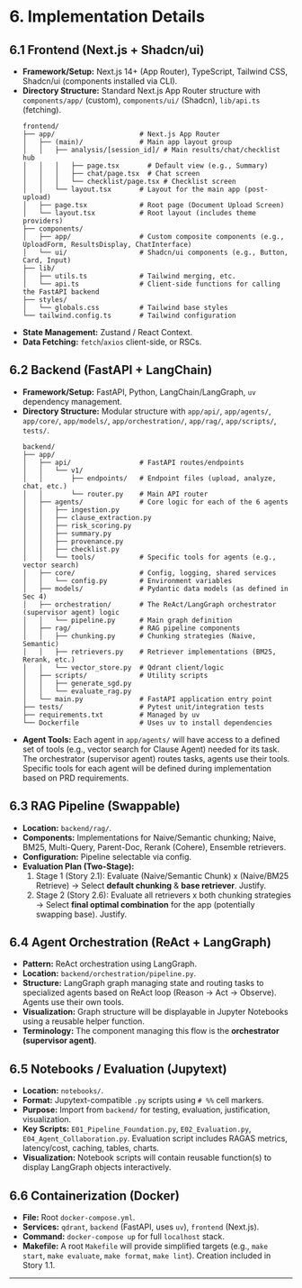 # 6. Implementation Details

## 6.1 Frontend (Next.js + Shadcn/ui)

* **Framework/Setup:** Next.js 14+ (App Router), TypeScript, Tailwind CSS, Shadcn/ui (components installed via CLI).
* **Directory Structure:** Standard Next.js App Router structure with `components/app/` (custom), `components/ui/` (Shadcn), `lib/api.ts` (fetching).
    ```plaintext
    frontend/
    ├── app/                     # Next.js App Router
    │   ├── (main)/              # Main app layout group
    │   │   ├── analysis/[session_id]/ # Main results/chat/checklist hub
    │   │   │   ├── page.tsx       # Default view (e.g., Summary)
    │   │   │   ├── chat/page.tsx  # Chat screen
    │   │   │   └── checklist/page.tsx # Checklist screen
    │   │   └── layout.tsx       # Layout for the main app (post-upload)
    │   ├── page.tsx             # Root page (Document Upload Screen)
    │   └── layout.tsx           # Root layout (includes theme providers)
    ├── components/
    │   ├── app/                 # Custom composite components (e.g., UploadForm, ResultsDisplay, ChatInterface)
    │   └── ui/                  # Shadcn/ui components (e.g., Button, Card, Input)
    ├── lib/
    │   ├── utils.ts             # Tailwind merging, etc.
    │   └── api.ts               # Client-side functions for calling the FastAPI backend
    ├── styles/
    │   └── globals.css          # Tailwind base styles
    └── tailwind.config.ts       # Tailwind configuration
    ```
* **State Management:** Zustand / React Context.
* **Data Fetching:** `fetch`/`axios` client-side, or RSCs.

## 6.2 Backend (FastAPI + LangChain)

* **Framework/Setup:** FastAPI, Python, LangChain/LangGraph, `uv` dependency management.
* **Directory Structure:** Modular structure with `app/api/`, `app/agents/`, `app/core/`, `app/models/`, `app/orchestration/`, `app/rag/`, `app/scripts/`, `tests/`.
    ```plaintext
    backend/
    ├── app/
    │   ├── api/                 # FastAPI routes/endpoints
    │   │   └── v1/
    │   │       ├── endpoints/   # Endpoint files (upload, analyze, chat, etc.)
    │   │       └── router.py    # Main API router
    │   ├── agents/              # Core logic for each of the 6 agents
    │   │   ├── ingestion.py
    │   │   ├── clause_extraction.py
    │   │   ├── risk_scoring.py
    │   │   ├── summary.py
    │   │   ├── provenance.py
    │   │   ├── checklist.py
    │   │   └── tools/           # Specific tools for agents (e.g., vector search)
    │   ├── core/                # Config, logging, shared services
    │   │   └── config.py        # Environment variables
    │   ├── models/              # Pydantic data models (as defined in Sec 4)
    │   ├── orchestration/       # The ReAct/LangGraph orchestrator (supervisor agent) logic
    │   │   └── pipeline.py      # Main graph definition
    │   ├── rag/                 # RAG pipeline components
    │   │   ├── chunking.py      # Chunking strategies (Naive, Semantic)
    │   │   ├── retrievers.py    # Retriever implementations (BM25, Rerank, etc.)
    │   │   └── vector_store.py  # Qdrant client/logic
    │   ├── scripts/             # Utility scripts
    │   │   ├── generate_sgd.py
    │   │   └── evaluate_rag.py
    │   └── main.py              # FastAPI application entry point
    ├── tests/                   # Pytest unit/integration tests
    ├── requirements.txt         # Managed by uv
    └── Dockerfile               # Uses uv to install dependencies
    ```
* **Agent Tools:** Each agent in `app/agents/` will have access to a defined set of tools (e.g., vector search for Clause Agent) needed for its task. The orchestrator (supervisor agent) routes tasks, agents use their tools. Specific tools for each agent will be defined during implementation based on PRD requirements.

## 6.3 RAG Pipeline (Swappable)

* **Location:** `backend/rag/`.
* **Components:** Implementations for Naive/Semantic chunking; Naive, BM25, Multi-Query, Parent-Doc, Rerank (Cohere), Ensemble retrievers.
* **Configuration:** Pipeline selectable via config.
* **Evaluation Plan (Two-Stage):**
    1.  Stage 1 (Story 2.1): Evaluate (Naive/Semantic Chunk) x (Naive/BM25 Retrieve) -> Select **default chunking** & **base retriever**. Justify.
    2.  Stage 2 (Story 2.6): Evaluate all retrievers x both chunking strategies -> Select **final optimal combination** for the app (potentially swapping base). Justify.

## 6.4 Agent Orchestration (ReAct + LangGraph)

* **Pattern:** ReAct orchestration using LangGraph.
* **Location:** `backend/orchestration/pipeline.py`.
* **Structure:** LangGraph graph managing state and routing tasks to specialized agents based on ReAct loop (Reason -> Act -> Observe). Agents use their own tools.
* **Visualization:** Graph structure will be displayable in Jupyter Notebooks using a reusable helper function.
* **Terminology:** The component managing this flow is the **orchestrator (supervisor agent)**.

## 6.5 Notebooks / Evaluation (Jupytext)

* **Location:** `notebooks/`.
* **Format:** Jupytext-compatible `.py` scripts using `# %%` cell markers.
* **Purpose:** Import from `backend/` for testing, evaluation, justification, visualization.
* **Key Scripts:** `E01_Pipeline_Foundation.py`, `E02_Evaluation.py`, `E04_Agent_Collaboration.py`. Evaluation script includes RAGAS metrics, latency/cost, caching, tables, charts.
* **Visualization:** Notebook scripts will contain reusable function(s) to display LangGraph objects interactively.

## 6.6 Containerization (Docker)

* **File:** Root `docker-compose.yml`.
* **Services:** `qdrant`, `backend` (FastAPI, uses `uv`), `frontend` (Next.js).
* **Command:** `docker-compose up` for full `localhost` stack.
* **Makefile:** A root `Makefile` will provide simplified targets (e.g., `make start`, `make evaluate`, `make format`, `make lint`). Creation included in Story 1.1.

---
